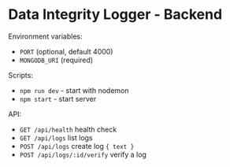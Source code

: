 # Data Integrity Logger - Backend

Environment variables:

- `PORT` (optional, default 4000)
- `MONGODB_URI` (required)

Scripts:

- `npm run dev` - start with nodemon
- `npm start` - start server

API:

- `GET /api/health` health check
- `GET /api/logs` list logs
- `POST /api/logs` create log `{ text }`
- `POST /api/logs/:id/verify` verify a log


